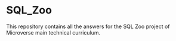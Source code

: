 # SQL_Zoo
This repository contains all the answers for the SQL Zoo project of Microverse main technical curriculum.
